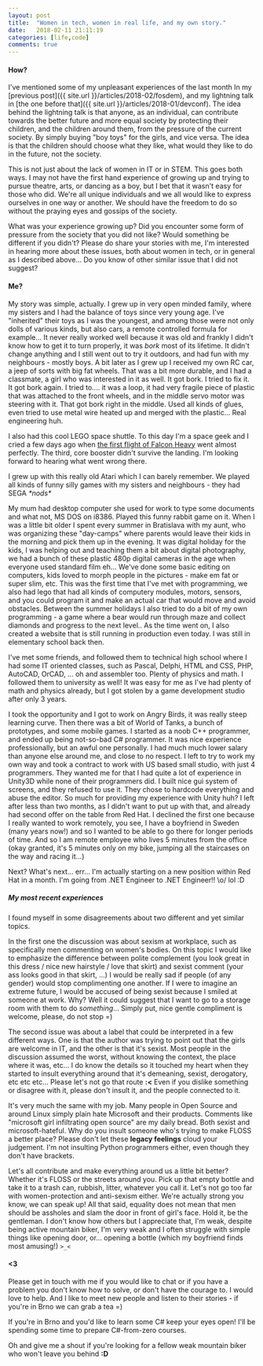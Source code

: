 ```yaml
---
layout: post
title:  "Women in tech, women in real life, and my own story."
date:   2018-02-11 21:11:19
categories: [life,code]
comments: true
---
```


#### How?

I've mentioned some of my unpleasant experiences of the last month In my [previous post]({{ site.url }}/articles/2018-02/fosdem), and my lightning talk in [the one before that]({{ site.url }}/articles/2018-01/devconf). The idea behind the lightning talk is that anyone, as an individual, can contribute towards the better future and more equal society by protecting their children, and the children around them, from the pressure of the current society. By simply buying "boy toys" for the girls, and vice versa. The idea is that the children should choose what they like, what would they like to do in the future, not the society.

<!--more-->

This is not just about the lack of women in IT or in STEM. This goes both ways. I may not have the first hand experience of growing up and trying to pursue theatre, arts, or dancing as a boy, but I bet that it wasn't easy for those who did. We're all unique individuals and we all would like to express ourselves in one way or another. We should have the freedom to do so without the praying eyes and gossips of the society.

What was your experience growing up? Did you encounter some form of pressure from the society that you did not like? Would something be different if you didn't? Please do share your stories with me, I'm interested in hearing more about these issues, both about women in tech, or in general as I described above... Do you know of other similar issue that I did not suggest?

#### Me?

My story was simple, actually. I grew up in very open minded family, where my sisters and I had the balance of toys since very young age. I've "inherited" their toys as I was the youngest, and among those were not only dolls of various kinds, but also cars, a remote controlled formula for example... It never really worked well because it was old and frankly I didn't know how to get it to turn properly, it was _bork_ most of its lifetime. It didn't change anything and I still went out to try it outdoors, and had fun with my neighbours - mostly boys. A bit later as I grew up I received my own RC car, a jeep of sorts with big fat wheels. That was a bit more durable, and I had a classmate, a girl who was interested in it as well. It got bork. I tried to fix it. It got bork again. I tried to.... it was a loop, it had very fragile piece of plastic that was attached to the front wheels, and in the middle servo motor was steering with it. That got bork right in the middle. Used all kinds of glues, even tried to use metal wire heated up and merged with the plastic... Real engineering huh.

I also had this cool LEGO space shuttle. To this day I'm a space geek and I cried a few days ago when [the first flight of Falcon Heavy](https://youtu.be/wbSwFU6tY1c?t=21m49s) went almost perfectly. The third, core booster didn't survive the landing. I'm looking forward to hearing what went wrong there.

I grew up with this really old Atari which I can barely remember. We played all kinds of funny silly games with my sisters and neighbours - they had SEGA _\*nods*_

My mum had desktop computer she used for work to type some documents and what not, MS DOS on i8386. Played this funny rabbit game on it. When I was a little bit older I spent every summer in Bratislava with my aunt, who was organizing these "day-camps" where parents would leave their kids in the morning and pick them up in the evening. It was digital holiday for the kids, I was helping out and teaching them a bit about digital photography, we had a bunch of these plastic 480p digital cameras in the age when everyone used standard film eh... We've done some basic editing on computers, kids loved to morph people in the pictures - make em fat or super slim, etc. This was the first time that I've met with programming, we also had lego that had all kinds of computery modules, motors, sensors, and you could program it and make an actual car that would move and avoid obstacles. Between the summer holidays I also tried to do a bit of my own programming - a game where a bear would run through maze and collect diamonds and progress to the next level.. As the time went on, I also created a website that is still running in production even today. I was still in elementary school back then.

I've met some friends, and followed them to technical high school where I had some IT oriented classes, such as Pascal, Delphi, HTML and CSS, PHP, AutoCAD, OrCAD, ... oh and assembler too. Plenty of physics and math. I followed them to university as well! It was easy for me as I've had plenty of math and physics already, but I got stolen by a game development studio after only 3 years.

I took the opportunity and I got to work on Angry Birds, it was really steep learning curve. Then there was a bit of World of Tanks, a bunch of prototypes, and some mobile games. I started as a noob C++ programmer, and ended up being not-so-bad C# programmer. It was nice experience professionally, but an awful one personally. I had much much lower salary than anyone else around me, and close to no respect. I left to try to work my own way and took a contract to work with US based small studio, with just 4 programmers. They wanted me for that I had quite a lot of experience in Unity3D while none of their programmers did. I built nice gui system of screens, and they refused to use it. They chose to hardcode everything and abuse the editor. So much for providing my experience with Unity huh? I left after less than two months, as I didn't want to put up with that, and already had second offer on the table from Red Hat. I declined the first one because I really wanted to work remotely, you see, I have a boyfriend in Sweden (many years now!) and so I wanted to be able to go there for longer periods of time. And so I am remote employee who lives 5 minutes from the office (okay granted, it's 5 minutes only on my bike, jumping all the staircases on the way and racing it...)

Next? What's next... err... I'm actually starting on a new position within Red Hat in a month. I'm going from .NET Engineer to .NET Engineer!! \o/ lol :D

##### My most recent experiences

I found myself in some disagreements about two different and yet similar topics.

In the first one the discussion was about sexism at workplace, such as specifically men commenting on women's bodies. On this topic I would like to emphasize the difference between polite complement (you look great in this dress / nice new hairstyle / love that skirt) and sexist comment (your ass looks good in that skirt, ...) I would be really sad if people (of any gender) would stop complimenting one another. If I were to imagine an extreme future, I would be accused of being sexist because I smiled at someone at work. Why? Well it could suggest that I want to go to a storage room with them to do _something_... Simply put, nice gentle compliment is welcome, please, do not stop =)

The second issue was about a label that could be interpreted in a few different ways. One is that the author was trying to point out that the girls are welcome in IT, and the other is that it's sexist. Most people in the discussion assumed the worst, without knowing the context, the place where it was, etc... I do know the details so it touched my heart when they started to insult everything around that it's demeaning, sexist, derogatory, etc etc etc... Please let's not go that route **:<** Even if you dislike something or disagree with it, please don't insult it, and the people connected to it.

It's very much the same with my job. Many people in Open Source and around Linux simply plain hate Microsoft and their products. Comments like "microsoft girl infiltrating open source" are my daily bread. Both sexist and microsoft-hateful. Why do you insult someone who's trying to make FLOSS a better place? Please don't let these **legacy feelings** cloud your judgement. I'm not insulting Python programmers either, even though they don't have brackets.

Let's all contribute and make everything around us a little bit better? Whether it's FLOSS or the streets around you. Pick up that empty bottle and take it to a trash can, rubbish, litter, whatever you call it. Let's not go too far with women-protection and anti-sexism either. We're actually strong you know, we can speak up! All that said, equality does not mean that men should be assholes and slam the door in front of girl's face. Hold it, be the gentleman. I don't know how others but I appreciate that, I'm weak, despite being active mountain biker, I'm very weak and I often struggle with simple things like opening door, or... opening a bottle (which my boyfriend finds most amusing!) `>_<`

#### <3

Please get in touch with me if you would like to chat or if you have a problem you don't know how to solve, or don't have the courage to. I would love to help. And I like to meet new people and listen to their stories - if you're in Brno we can grab a tea =)

If you're in Brno and you'd like to learn some C# keep your eyes open! I'll be spending some time to prepare C#-from-zero courses.

Oh and give me a shout if you're looking for a fellow weak mountain biker who won't leave you behind **:D**

